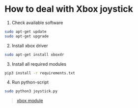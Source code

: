 # How to deal with Xbox joystick 


1. Check available software

```bash
sudo apt-get update
sudo apt-get upgrade
```

2. Install xbox driver 

```bash
sudo apt-get install xboxdr
```

3. Install all required modules

```bash
pip3 install -r requirements.txt
```

4. Run python-script 

```bash
sudo python3 joystick.py 
```
> [xbox module](https://github.com/FRC4564/Xbox) 